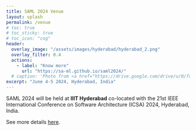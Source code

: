 ```yaml
---
title: SAML 2024 Venue
layout: splash
permalink: /venue
# toc: true
# toc_sticky: true
# toc_icon: "cog"
header:
  overlay_image: "/assets/images/hyderabad/hyderabad_2.png"
  overlay_filter: 0.4
  actions:
    - label: "Know more"
      url: "https://sa-ml.github.io/saml2024/"
  # caption: 'Photo from <a href="https://drive.google.com/drive/u/0/folders/10XXSEjTNDmrwU0tqL58la1n3YlE-g4V8">EMNLP 2023 Website Image.png</a> '
excerpt: "June 4-5 2024, Hyderabad, India"
---
```


SAML 2024 will be held at **IIIT Hyderabad** co-located with the 21st IEEE International Conference on Software Architecture (ICSA) 2024, Hyderabad, India. 

See more details [here](https://conf.researchr.org/venue/icsa-2024/icsa-2024-venue). 


